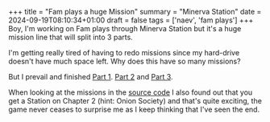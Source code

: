 +++
title = "Fam plays a huge Mission"
summary = "Minerva Station"
date = 2024-09-19T08:10:34+01:00
draft = false
tags = ['naev', 'fam plays']
+++
Boy, I'm working on Fam plays through Minerva Station but it's a huge mission line that will split into 3 parts.

I'm getting really tired of having to redo missions since my hard-drive doesn't have much space left. Why does this have so many missions?

But I prevail and finished [Part 1](https://www.youtube.com/watch?v=mY1b0gUF7rA&list=PLoa8A9b-8ZhFvQz0Lh-c6-4tFGsBeVg7z&index=9). [Part 2](https://www.youtube.com/watch?v=hN2xnSFrLKs&list=PLoa8A9b-8ZhFvQz0Lh-c6-4tFGsBeVg7z&index=10) and [Part 3](https://www.youtube.com/watch?v=S7a6O0XjD4g&list=PLoa8A9b-8ZhFvQz0Lh-c6-4tFGsBeVg7z&index=11).

When looking at the missions in the [source code](https://github.com/naev/naev) I also found out that you get a Station on Chapter 2 (hint: Onion Society) and that's quite exciting, the game never ceases to surprise me as I keep thinking that I've seen the end.
